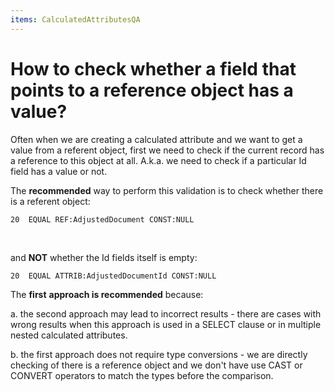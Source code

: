 ```yaml
---
items: CalculatedAttributesQA
---
```


# How to check whether a field that points to a reference object has a value?

Often when we are creating a calculated attribute and we  want to get a value from a referent object, first we need to check if the current record has a reference to this object at all. A.k.a. we need to check if a particular Id field has a value or not. 



The **recommended** way to perform this validation is to check whether there is a referent object:

```
20  EQUAL REF:AdjustedDocument CONST:NULL        
```

​        



and **NOT** whether the Id fields itself is empty:

```
20  EQUAL ATTRIB:AdjustedDocumentId CONST:NULL
```



The **first** **approach is recommended** because:

a. the second approach may lead to incorrect results - there are cases  with wrong results when this approach is used in a SELECT clause or in  multiple nested calculated attributes.

b. the first approach does  not require type conversions - we are directly checking of there is a  reference object and we don't have use CAST or CONVERT operators to  match the types before the comparison.

